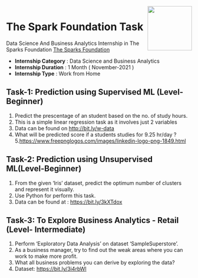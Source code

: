 <img align = right height = 120 width = 120 src = https://www.thesparksfoundationsingapore.org/images/logo_small.png>

# The Spark Foundation Task
Data Science And Business Analytics Internship in The Sparks Foundation [The Sparks Foundation](https://www.thesparksfoundationsingapore.org/)
* **Internship Category** : Data Science and Business Analytics
* **Internship Duration** : 1 Month ( November-2021 )
* **Internship Type** : Work from Home

## Task-1: Prediction using Supervised ML (Level-Beginner)
1. Predict the prescentage of an student based on the no. of study hours.
2. This is a simple linear regression task as it involves just 2 variables
3. Data can be found on http://bit.ly/w-data
4. What will be predicted score if a students studies for 9.25 hr/day ? 
5.https://www.freepnglogos.com/images/linkedin-logo-png-1849.html

## Task-2: Prediction using Unsupervised ML(Level-Beginner)
1. From the given ‘Iris’ dataset, predict the optimum number of clusters and represent it visually.
2. Use Python for perform this task.
3. Data can be found at : https://bit.ly/3kXTdox

## Task-3: To Explore Business Analytics - Retail (Level- Intermediate)
1. Perform ‘Exploratory Data Analysis’ on dataset ‘SampleSuperstore’.
2. As a business manager, try to find out the weak areas where you can work to make more profit.
3. What all business problems you can derive by exploring the data?
4. Dataset: https://bit.ly/3i4rbWl
